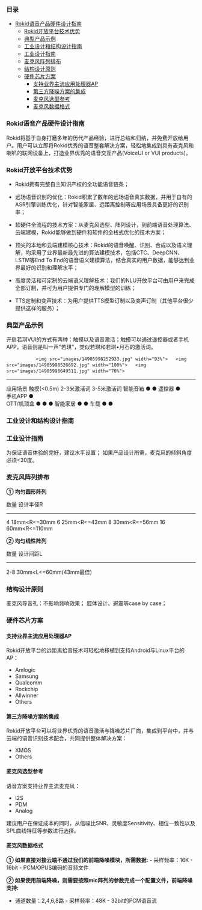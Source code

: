 ### 目录

-   [Rokid语音产品硬件设计指南](#rokid语音产品硬件设计指南)
    -   [Rokid开放平台技术优势](#rokid开放平台技术优势)
    -   [典型产品示例](#典型产品示例)
    -   [工业设计和结构设计指南](#工业设计和结构设计指南)
    -   [工业设计指南](#工业设计指南)
    -   [麦克风阵列排布](#麦克风阵列排布)
    -   [结构设计原则](#结构设计原则)
    -   [硬件芯片方案](#硬件芯片方案)
        - [支持业界主流应用处理器AP](#支持业界主流应用处理器ap)
        - [第三方降噪方案的集成](#第三方降噪方案的集成)
        - [麦克风选型参考](#麦克风选型参考)
        - [麦克风数据格式](#麦克风数据格式)

### Rokid语音产品硬件设计指南

Rokid将基于自身打磨多年的历代产品经验，进行总结和归纳，并免费开放给用户。用户可以立即将Rokid优秀的语音整套解决方案，轻松地集成到具有麦克风和喇叭的联网设备上，打造业界优秀的语音交互产品(VoiceUI
or VUI products)。

### Rokid开放平台技术优势

-   Rokid拥有完整自主知识产权的全功能语音链条；

-   远场语音识别的优化：Rokid积累了数年的远场语音真实数据，并用于自有的ASR引擎训练优化，针对智能家居、远距离控制等应用场景具备更好的识别率；

-   软硬件全流程的技术方案：从麦克风选型、阵列设计，到前端语音处理算法、云端建模，Rokid能够做到硬件和软件的全栈式优化的技术方案；

-   顶尖的本地和云端建模核心技术：Rokid的语音唤醒、识别、合成以及语义理解，均采用了业界最新最先进的算法建模技术，包括CTC、DeepCNN、LSTM等End
    To
    End的语音语义建模算法，结合真实的用户数据，能够达到业界最好的识别和理解水平；

-   高度灵活和可定制的云端语义理解技术：我们的NLU开放平台可由用户来完成全部订制，并可为用户提供专门的理解模型的训练；

-   TTS定制和变声技术：为用户提供TTS模型订制以及变声订制（其他平台很少提供这样的服务）；

### 典型产品示例

开启若琪VUI的方式有两种：触摸以及语音激活；触摸可以通过遥控器或者手机APP，语音则是叫一声"若琪"，类似若琪和若琪•月石的激活词。

               <img src="images/14905998252933.jpg" width="93%">   <img src="images/14905998526692.jpg" width="100%">   <img src="images/14905998649511.jpg" width="70%">
------------ --------------------------------------------------- ---------------------------------------------------- ---------------------------------------------------
  应用场景     触摸(\<0.5m)                                        2-3米激活词                                          3-5米激活词
  智能音箱                                                         ●                                                    ●
  遥控器       ●                                                                                                        
  手机APP      ●                                                                                                        
  OTT/机顶盒   ●                                                   ●                                                    ●
  智能家居                                                         ●                                                    ●
  车载                                                             ●                                                    ●

### 工业设计和结构设计指南

### 工业设计指南

为保证语音体验的完好，建议水平设置；
如果产品设计所需，麦克风的倾斜角度必须\<30度。

### 麦克风阵列排布

**① 均匀圆形阵列**

  数量   设计半径R
------ -----------------
  4      18mm\<R\<=30mm
  6      25mm\<R\<=43mm
  8      30mm\<R\<=56mm
  16     60mm\<R\<=110mm

**② 均匀线性阵列**

  数量   设计间距L
------ --------------------------
  2-8    30mm\<L\<=60mm(43mm最佳)

### 结构设计原则

麦克风导音孔：不影响频响效果； 腔体设计、避震等case by case；

### 硬件芯片方案

#### 支持业界主流应用处理器AP

Rokid开放平台的远距离拾音技术可轻松地移植到支持Android与Linux平台的AP：

-   Amlogic
-   Samsung
-   Qualcomm
-   Rockchip
-   Allwinner
-   Others

#### 第三方降噪方案的集成

Rokid开放平台可以将业界优秀的语音激活与降噪芯片厂商，集成到平台中，并与云端的语音识别技术配合，共同提供整体解决方案：

-   XMOS
-   Others

#### 麦克风选型参考

语音方案支持业界主流麦克风：

-   I2S
-   PDM
-   Analog

建议用户在保证成本的同时，从信噪比SNR、灵敏度Sensitivity、相位一致性以及SPL曲线特征等参数进行选择。

#### 麦克风数据格式

**① 如果直接对接云端不通过我们的前端降噪模块，所需数据:** -
采样频率：16K - 16bit - PCM/OPUS编码的音频文件

**②
如果使用前端降噪，则需要按照mic阵列的参数完成一个配置文件，前端降噪支持:**
- 通道数量：2,4,6,8路 - 采样频率：48K - 32bit的PCM语音流
